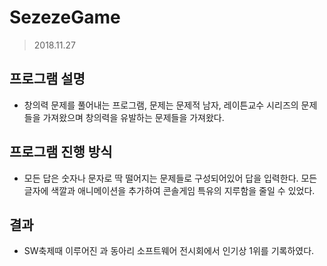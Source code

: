 # SezezeGame
> 2018.11.27

## 프로그램 설명
- 창의력 문제를 풀어내는 프로그램, 문제는 문제적 남자, 레이튼교수 시리즈의 문제들을 가져왔으며 창의력을 유발하는 문제들을 가져왔다.

## 프로그램 진행 방식
- 모든 답은 숫자나 문자로 딱 떨어지는 문제들로 구성되어있어 답을 입력한다. 모든 글자에 색깔과 애니메이션을 추가하여 콘솔게임 특유의 지루함을 줄일 수 있었다.

## 결과
- SW축제때 이루어진 과 동아리 소프트웨어 전시회에서 인기상 1위를 기록하였다.
